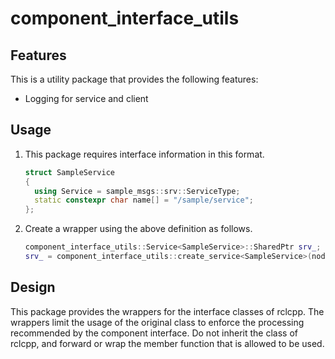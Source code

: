 # component_interface_utils

## Features

This is a utility package that provides the following features:

- Logging for service and client

## Usage

1. This package requires interface information in this format.

   ```cpp
   struct SampleService
   {
     using Service = sample_msgs::srv::ServiceType;
     static constexpr char name[] = "/sample/service";
   };
   ```

2. Create a wrapper using the above definition as follows.

   ```cpp
   component_interface_utils::Service<SampleService>::SharedPtr srv_;
   srv_ = component_interface_utils::create_service<SampleService>(node, ...);
   ```

## Design

This package provides the wrappers for the interface classes of rclcpp.
The wrappers limit the usage of the original class to enforce the processing recommended by the component interface.
Do not inherit the class of rclcpp, and forward or wrap the member function that is allowed to be used.

